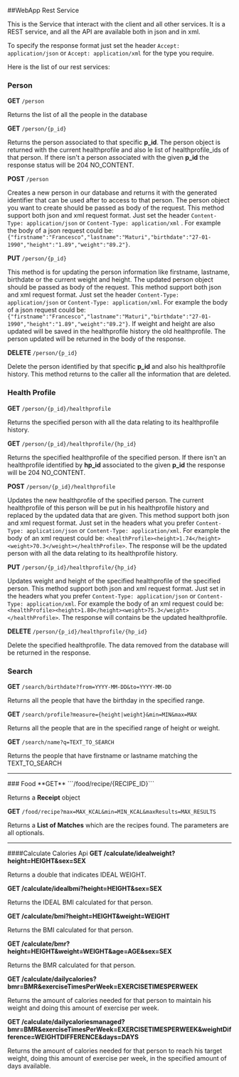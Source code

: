 ##WebApp Rest Service

This is the Service that interact with the client and all other services. It is a REST service, and all the API are available both in json and in xml.

To specify the response format just set the header `Accept: application/json` or `Accept: application/xml` for the type you require.

Here is the list of our rest services:

### Person

**GET**  ```/person```

Returns the list of all the people in the database

**GET**  ```/person/{p_id}```

Returns the person associated to that specific **p_id**. The person object is returned with the current healthprofile and also le list of healthprofile_ids of that person. If there isn't a person associated with the given **p_id** the response status will be 204 NO_CONTENT.

**POST**  ```/person```

Creates a new person in our database and returns it with the generated identifier that can be used after to access to that person. The person object you want to create should be passed as body of the request. This method support both json and xml request format. Just set the header `Content-Type: application/json` or `Content-Type: application/xml` . For example the body of a json request could be: `{"firstname":"Francesco","lastname":"Maturi","birthdate":"27-01-1990","height":"1.89","weight":"89.2"}`.

**PUT**  ```/person/{p_id}```

This method is for updating the person information like firstname, lastname, birthdate or the current weight and height. The updated person object should be passed as body of the request. This method support both json and xml request format. Just set the header `Content-Type: application/json` or `Content-Type: application/xml`. For example the body of a json request could be: `{"firstname":"Francesco","lastname":"Maturi","birthdate":"27-01-1990","height":"1.89","weight":"89.2"}`. If weight and height are also updated will be saved in the healthprofile history the old healthprofile. The person updated will be returned in the body of the response.

**DELETE**  ```/person/{p_id}```

Delete the person identified by that specific **p_id** and also his healthprofile history. This method returns to the caller all the information that are deleted.

### Health Profile

**GET**  ```/person/{p_id}/healthprofile```

Returns the specified person with all the data relating to its healthprofile history.

**GET**  ```/person/{p_id}/healthprofile/{hp_id}```

Returns the specified healthprofile of the specified person. If there isn't an healthprofile identified by **hp_id** associated to the given **p_id** the response will be 204 NO_CONTENT.

**POST**  ```/person/{p_id}/healthprofile```

Updates the new healthprofile of the specified person. The current healthprofile of this person will be put in his healthprofile history and replaced by the updated data that are given. This method support both json and xml request format. Just set in the headers what you prefer `Content-Type: application/json` or `Content-Type: application/xml`. For example the body of an xml request could be: `<healthProfile><height>1.74</height><weight>70.3</weight></healthProfile>`. The response will be the updated person with all the data relating to its healthprofile history.

**PUT**  ```/person/{p_id}/healthprofile/{hp_id}```

Updates weight and height of the specified healthprofile of the specified person. This method support both json and xml request format. Just set in the headers what you prefer `Content-Type: application/json` or `Content-Type: application/xml`. For example the body of an xml request could be: `<healthProfile><height>1.80</height><weight>75.3</weight></healthProfile>`. The response will contains be the updated healthprofile.

**DELETE**  ```/person/{p_id}/healthprofile/{hp_id}```

Delete the specified healthprofile. The data removed from the database will be returned in the response.

### Search

**GET**  ```/search/birthdate?from=YYYY-MM-DD&to=YYYY-MM-DD```

Returns all the people that have the birthday in the specified range.

**GET**  ```/search/profile?measure={height|weight}&min=MIN&max=MAX```

Returns all the people that are in the specified range of height or weight.

**GET**  ```/search/name?q=TEXT_TO_SEARCH```

Returns the people that have firstname or lastname matching the TEXT_TO_SEARCH 


<hr/>
### Food
**GET**  ```/food/recipe/{RECIPE_ID}```

Returns a <b>Receipt</b> object

**GET**  ```/food/recipe?max=MAX_KCAL&min=MIN_KCAL&maxResults=MAX_RESULTS```

Returns a <b>List of Matches</b> which are the recipes found. The parameters are all optionals.

<hr/>

####Calculate Calories Api
**GET  /calculate/idealweight?height=HEIGHT&sex=SEX**

Returns a double that indicates IDEAL WEIGHT.

**GET  /calculate/idealbmi?height=HEIGHT&sex=SEX**

Returns the IDEAL BMI calculated for that person.

**GET  /calculate/bmi?height=HEIGHT&weight=WEIGHT**

Returns the BMI calculated for that person.

**GET  /calculate/bmr?height=HEIGHT&weight=WEIGHT&age=AGE&sex=SEX**

Returns the BMR calculated for that person.

**GET  /calculate/dailycalories?bmr=BMR&exerciseTimesPerWeek=EXERCISETIMESPERWEEK**

Returns the amount of calories needed for that person to maintain his weight and doing this amount of exercise per week.

**GET  /calculate/dailycaloriesmanaged?bmr=BMR&exerciseTimesPerWeek=EXERCISETIMESPERWEEK&weightDifference=WEIGHTDIFFERENCE&days=DAYS**

Returns the amount of calories needed for that person to reach his target weight, doing this amount of exercise per week, in the specified amount of days available.
